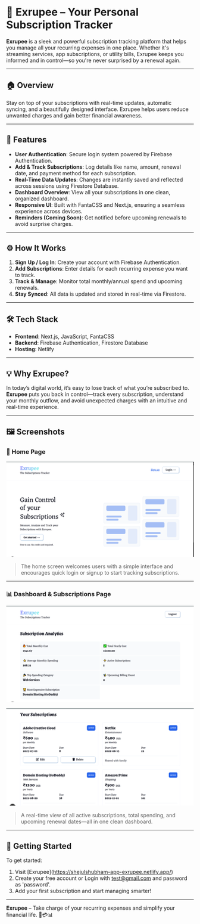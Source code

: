 # 💸 Exrupee – Your Personal Subscription Tracker

**Exrupee** is a sleek and powerful subscription tracking platform that helps you manage all your recurring expenses in one place. Whether it's streaming services, app subscriptions, or utility bills, Exrupee keeps you informed and in control—so you're never surprised by a renewal again.

---

## 🏠 Overview

Stay on top of your subscriptions with real-time updates, automatic syncing, and a beautifully designed interface. Exrupee helps users reduce unwanted charges and gain better financial awareness.

---

## 🚀 Features

* **User Authentication**: Secure login system powered by Firebase Authentication.
* **Add & Track Subscriptions**: Log details like name, amount, renewal date, and payment method for each subscription.
* **Real-Time Data Updates**: Changes are instantly saved and reflected across sessions using Firestore Database.
* **Dashboard Overview**: View all your subscriptions in one clean, organized dashboard.
* **Responsive UI**: Built with FantaCSS and Next.js, ensuring a seamless experience across devices.
* **Reminders (Coming Soon)**: Get notified before upcoming renewals to avoid surprise charges.

---

## ⚙️ How It Works

1. **Sign Up / Log In**: Create your account with Firebase Authentication.
2. **Add Subscriptions**: Enter details for each recurring expense you want to track.
3. **Track & Manage**: Monitor total monthly/annual spend and upcoming renewals.
4. **Stay Synced**: All data is updated and stored in real-time via Firestore.

---

## 🛠️ Tech Stack

* **Frontend**: Next.js, JavaScript, FantaCSS
* **Backend**: Firebase Authentication, Firestore Database
* **Hosting**: Netlify

---

## 💡 Why Exrupee?

In today’s digital world, it’s easy to lose track of what you’re subscribed to. **Exrupee** puts you back in control—track every subscription, understand your monthly outflow, and avoid unexpected charges with an intuitive and real-time experience.

---

## 🖼️ Screenshots

### 📌 Home Page

![Home Page Screenshot](./public/homepage.png)

> The home screen welcomes users with a simple interface and encourages quick login or signup to start tracking subscriptions.

---

### 📊 Dashboard & Subscriptions Page

![Dashboard Screenshot](./public/dashboard.png)

![Subscriptions Screenshot](./public/subscriptions.png)

> A real-time view of all active subscriptions, total spending, and upcoming renewal dates—all in one clean dashboard.

---

## 🔑 Getting Started

To get started:

1. Visit \[Exrupee](https://shejulshubham-app-exrupee.netlify.app/)
2. Create your free account or Login with test@gmail.com and password as 'password'.
3. Add your first subscription and start managing smarter!

---

**Exrupee** – Take charge of your recurring expenses and simplify your financial life. 📅💳📊